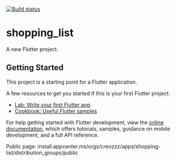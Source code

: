 [![Build status](https://build.appcenter.ms/v0.1/apps/fedf1d06-faa0-4444-bf0d-1d72b3544f99/branches/main/badge)](https://appcenter.ms)

# shopping_list

A new Flutter project.

## Getting Started

This project is a starting point for a Flutter application.

A few resources to get you started if this is your first Flutter project:

- [Lab: Write your first Flutter app](https://docs.flutter.dev/get-started/codelab)
- [Cookbook: Useful Flutter samples](https://docs.flutter.dev/cookbook)

For help getting started with Flutter development, view the
[online documentation](https://docs.flutter.dev/), which offers tutorials,
samples, guidance on mobile development, and a full API reference.

Public page:
install.appcenter.ms/orgs/creozzz/apps/shopping-list/distribution_groups/public